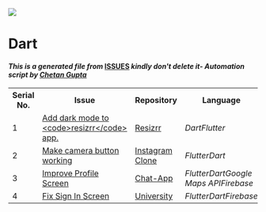 <!DOCTYPE html>
<html><head><link href="../../.meta/style.css" rel="stylesheet"></head><body><img src="https://github.com/ch8n/Hacktoberfest2021/blob/main/assets/logo.png?raw=true" class="center"><h1>Dart</h1><h4><em>This is a generated file from </em><a href="../../ISSUES.md">ISSUES</a><em> kindly don't delete it</em><em>- Automation script by <a href="https://chetangupta.net/about" target="_blank">Chetan Gupta</a></em></h4><table><tr><th>Serial No.</th><th>Issue</th><th>Repository</th><th>Language</th></tr><tr><td>1</td><td><a href="https://github.com/thisisamank/resizrr/issues/4" target="_blank">Add dark mode to &lt;code&gt;resizrr&lt;/code&gt; app.</a></td><td><a href="https://github.com/thisisamank/resizrr/" target="_blank">Resizrr</a></td><td><em>Dart</em><em>Flutter</em></td></tr><tr><td>2</td><td><a href="https://github.com/cankush625/Instagram_Clone/issues/8" target="_blank">Make camera button working</a></td><td><a href="https://github.com/cankush625/Instagram_Clone" target="_blank">Instagram Clone</a></td><td><em>Flutter</em><em>Dart</em></td></tr><tr><td>3</td><td><a href="https://github.com/cankush625/Chat-App/issues/4" target="_blank">Improve Profile Screen</a></td><td><a href="https://github.com/cankush625/Chat-App" target="_blank">Chat-App</a></td><td><em>Flutter</em><em>Dart</em><em>Google Maps API</em><em>Firebase</em></td></tr><tr><td>4</td><td><a href="https://github.com/adityathakurxd/university/issues/24" target="_blank">Fix Sign In Screen</a></td><td><a href="https://github.com/adityathakurxd/university" target="_blank">University</a></td><td><em>Flutter</em><em>Dart</em><em>Firebase</em></td></tr></table></body></html>